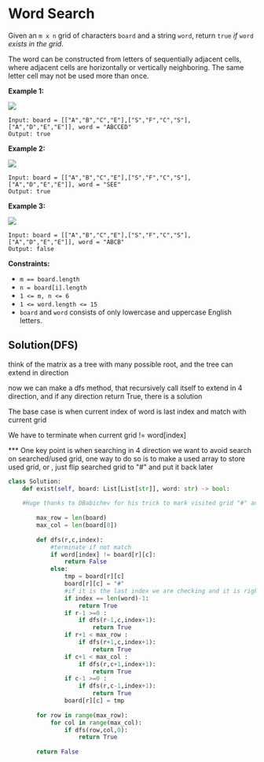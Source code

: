 # Word Search

Given an `m x n` grid of characters `board` and a string `word`, return `true` _if_ `word` _exists in the grid_.

The word can be constructed from letters of sequentially adjacent cells, where adjacent cells are horizontally or vertically neighboring. The same letter cell may not be used more than once.

&#x20;

**Example 1:**

![](https://assets.leetcode.com/uploads/2020/11/04/word2.jpg)

```
Input: board = [["A","B","C","E"],["S","F","C","S"],["A","D","E","E"]], word = "ABCCED"
Output: true
```

**Example 2:**

![](https://assets.leetcode.com/uploads/2020/11/04/word-1.jpg)

```
Input: board = [["A","B","C","E"],["S","F","C","S"],["A","D","E","E"]], word = "SEE"
Output: true
```

**Example 3:**

![](https://assets.leetcode.com/uploads/2020/10/15/word3.jpg)

```
Input: board = [["A","B","C","E"],["S","F","C","S"],["A","D","E","E"]], word = "ABCB"
Output: false
```

&#x20;

**Constraints:**

* `m == board.length`
* `n = board[i].length`
* `1 <= m, n <= 6`
* `1 <= word.length <= 15`
* `board` and `word` consists of only lowercase and uppercase English letters.

## Solution(DFS)

think of the matrix as a tree with many possible root, and the tree can extend in direction

now we can make a dfs method, that recursively call itself to extend in 4 direction, and if any direction return True, there is a solution

The base case is when current index of word is last index and match with current grid

We have to terminate when current grid != word\[index]

\*\*\* One key point is when searching in 4 direction we want to avoid search on searched/used grid, one way to do so is to make a used array to store used grid, or , just flip searched grid to "#" and put it back later

```python
class Solution:
    def exist(self, board: List[List[str]], word: str) -> bool:
        
    #Huge thanks to DBabichev for his trick to mark visited grid "#" and put it back later, which save the use of visited array and extra comparison
    
        max_row = len(board)
        max_col = len(board[0])
        
        def dfs(r,c,index):
            #terminate if not match
            if word[index] != board[r][c]:
                return False
            else:
                tmp = board[r][c]
                board[r][c] = "#"
                #if it is the last index we are checking and it is right then we have a solution
                if index == len(word)-1:
                    return True
                if r-1 >=0 :
                    if dfs(r-1,c,index+1):
                        return True
                if r+1 < max_row :
                    if dfs(r+1,c,index+1):
                        return True
                if c+1 < max_col :
                    if dfs(r,c+1,index+1):
                        return True
                if c-1 >=0 :
                    if dfs(r,c-1,index+1):
                        return True
                board[r][c] = tmp
  
        for row in range(max_row):
            for col in range(max_col):
                if dfs(row,col,0):
                    return True       
                
        return False
```

&#x20;
